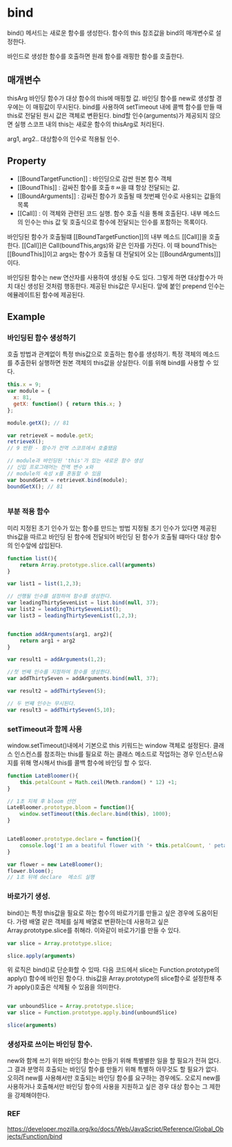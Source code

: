 # bind


bind() 메서드는 새로운 함수를 생성한다.
함수의 this 참조값을 bind의 매개변수로 설정한다.

바인드로 생성한 함수를 호출하면 원래 함수를 래핑한 함수를 호출한다.


## 매개변수

thisArg
바인딩 함수가 대상 함수의 this에 매핑할 값.
바인딩 함수를 new로 생성할 경우에는 이 매핑값이 무시된다.
bind를 사용하여 setTimeout 내에 콜백 함수를 만들 때 this로 전달된 원시 값은 객체로 변환된다.
bind할 인수(arguments)가 제공되지 않으면 실행 스코프 내의 this는 새로운 함수의 thisArg로 처리된다.


arg1, arg2..
대상함수의 인수로 적용될 인수.


## Property

- [[BoundTargetFunction]] : 바인딩으로 감싼 원본 함수 객체
- [[BoundThis]] : 감싸진 함수를 호출ㅎㅆ을 떄 항상 전달되는 값.
- [[BoundArguments]] : 감싸진 함수가 호출될 때 첫번째 인수로 사용되는 값들의 목록
- [[Call]] : 이 객체와 관련된 코드 실행. 함수 호출 식을 통해 호출된다. 내부 메소드의 인수는 this 값 및 호출식으로 함수에 전달되는 인수를 포함하는 목록이다.


바인딩된 함수가 호출될떄 [[BoundTargetFunction]]의 내부 메소드 [[Call]]을 호출한다.
[[Call]]은 Call(boundThis,args)와 같은 인자를 가진다. 이 때 boundThis는 [[BoundThis]]이고 args는 함수가 호출될 대 전달되어 오는 
[[BoundArguments]]]이다.


바인딩된 함수는 new 연산자를 사용하여 생성될 수도 있다. 그렇게 하면 대상함수가 마치 대신 생성된 것처럼 행동한다.
제공된 this값은 무시된다.
앞에 붙인 prepend 인수는 에뮬레이트된 함수에 제공된다.


## Example

### 바인딩된 함수 생성하기
호출 방법과 관계없이 특정 this값으로 호출하는 함수를 생성하기.
특정 객체의 메소드를 추출한뒤 실행하면 원본 객체의 this값을 상실한다.
이를 위해 bind를 사용할 수 있다.


```js
this.x = 9;
var module = {
  x: 81,
  getX: function() { return this.x; }
};

module.getX(); // 81

var retrieveX = module.getX;
retrieveX();
// 9 반환 - 함수가 전역 스코프에서 호출됐음

// module과 바인딩된 'this'가 있는 새로운 함수 생성
// 신입 프로그래머는 전역 변수 x와
// module의 속성 x를 혼동할 수 있음
var boundGetX = retrieveX.bind(module);
boundGetX(); // 81



```


### 부분 적용 함수
미리 지정된 초기 인수가 있는 함수를 만드는 방법
지정될 초기 인수가 있다면 제공된 this값을 따르고 바인딩 된 함수에 전달되어 바인딩 된 함수가 호출될 떄마다 대상 함수의 인수앞에 삽입된다.

```js
function list(){
    return Array.prototype.slice.call(arguments)
}

var list1 = list(1,2,3);

// 선행될 인수를 설정하여 함수를 생성한다.
var leadingThirtySevenList = list.bind(null, 37);
var list2 = leadingThirtySevenList();
var list3 = leadingThirtySevenList(1,2,3);


function addArguments(arg1, arg2){
    return arg1 + arg2
}

var result1 = addArguments(1,2);

//첫 번째 인수를 지정하여 함수를 생성한다.
var addThirtySeven = addArguments.bind(null, 37);

var result2 = addThirtySeven(5);

// 두 번쨰 인수는 무시된다.
var result3 = addThirtySeven(5,10);

```


### setTimeout과 함께 사용

window.setTimeout()내에서 기본으로 this 키워드는 window 객체로 설정된다.
클래스 인스컨스를 참조하는 this를 필요로 하는 클래스 메소드로 작업하는 경우 인스턴스유지를 위해 명시해서 this를 콜백 함수에 바인딩 할 수 있다.

```js
function LateBloomer(){
    this.petalCount = Math.ceil(Meth.random() * 12) +1;
}

// 1초 지체 후 bloom 선언
LateBloomer.prototype.bloom = function(){
    window.setTimeout(this.declare.bind(this), 1000);
}


LateBloomer.prototype.declare = function(){
    console.log('I am a beatiful flower with '+ this.petalCount, ' petals!');
}

var flower = new LateBloomer();
flower.bloom();
// 1초 뒤에 declare  메소드 실행

```


### 바로가기 생성.
bind()는 특정 this값을 필요로 하는 함수의 바로가기를 만들고 싶은 경우에 도움이된다.
가령 배열 같은 객체를 실제 배열로 변환하는데 사용하고 싶은 Array.prototype.slice를 취해라.
이와같이 바로가기를 만들 수 있다.

```js
var slice = Array.prototype.slice;

slice.apply(arguments)


```
위 로직은 bind()로 단순화할 수 있따. 다음 코드에서 slice는 Function.prototype의 apply() 함수에 바인된 함수다.
this값을 Array.prototype의 slice함수로 설정한채 추가 apply()호출은 삭제될 수 있음을 의미한다.

```js

var unboundSlice = Array.prototype.slice;
var slice = Function.prototype.apply.bind(unboundSlice)

slice(arguments)
```



### 생성자로 쓰이는 바인딩 함수.
new와 함께 쓰기 위한 바인딩 함수는 만들기 위해 특별별한 일을 할 필요가 전혀 없다.
그 결과 분명히 호출되는 바인딩 함수를 만들기 위해 특별하 아무것도 할 필요가 없다.
오히려 new를 사용해서만 호출되는 바인딩 함수를 요구하는 경우에도.
오로지 new를 사용하거나 호출해서만 바인딩 함수의 사용을 지원하고 싶은 경우 대상 함수는 그 제한을 강제해야한다.




### REF

https://developer.mozilla.org/ko/docs/Web/JavaScript/Reference/Global_Objects/Function/bind